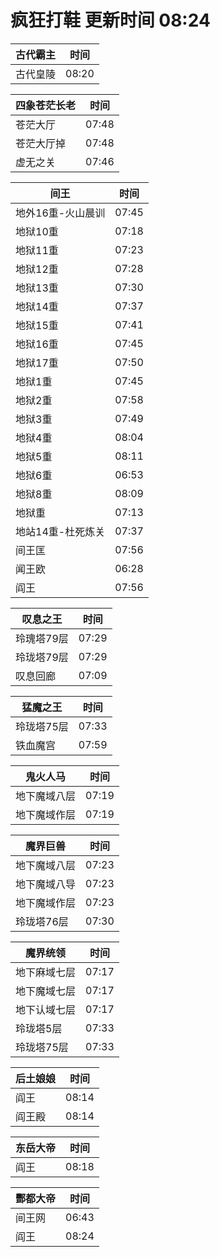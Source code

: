 # 疯狂打鞋 更新时间 08:24

| 古代霸主   | 时间    |
|--------|-------|
| 古代皇陵 | 08:20 |

| 四象苍茫长老   | 时间    |
|--------|-------|
| 苍茫大厅 | 07:48 |
| 苍茫大厅掉 | 07:48 |
| 虚无之关 | 07:46 |

| 间王   | 时间    |
|--------|-------|
| 地外16重-火山晨训 | 07:45 |
| 地狱10重 | 07:18 |
| 地狱11重 | 07:23 |
| 地狱12重 | 07:28 |
| 地狱13重 | 07:30 |
| 地狱14重 | 07:37 |
| 地狱15重 | 07:41 |
| 地狱16重 | 07:45 |
| 地狱17重 | 07:50 |
| 地狱1重 | 07:45 |
| 地狱2重 | 07:58 |
| 地狱3重 | 07:49 |
| 地狱4重 | 08:04 |
| 地狱5重 | 08:11 |
| 地狱6重 | 06:53 |
| 地狱8重 | 08:09 |
| 地狱重 | 07:13 |
| 地站14重-杜死炼关 | 07:37 |
| 间王匡 | 07:56 |
| 闻王欧 | 06:28 |
| 阎王 | 07:56 |

| 叹息之王   | 时间    |
|--------|-------|
| 玲瑰塔79层 | 07:29 |
| 玲珑塔79层 | 07:29 |
| 叹息回廊 | 07:09 |

| 猛魔之王   | 时间    |
|--------|-------|
| 玲珑塔75层 | 07:33 |
| 铁血魔宫 | 07:59 |

| 鬼火人马   | 时间    |
|--------|-------|
| 地下魔域八层 | 07:19 |
| 地下魔域作层 | 07:19 |

| 魔界巨兽   | 时间    |
|--------|-------|
| 地下魔域八层 | 07:23 |
| 地下魔域八导 | 07:23 |
| 地下魔域作层 | 07:23 |
| 玲珑塔76层 | 07:30 |

| 魔界统领   | 时间    |
|--------|-------|
| 地下麻域七层 | 07:17 |
| 地下魔域七层 | 07:17 |
| 地下认域七层 | 07:17 |
| 玲珑塔5层 | 07:33 |
| 玲珑塔75层 | 07:33 |

| 后土娘娘   | 时间    |
|--------|-------|
| 阎王 | 08:14 |
| 阎王殿 | 08:14 |

| 东岳大帝   | 时间    |
|--------|-------|
| 阎王 | 08:18 |

| 酆都大帝   | 时间    |
|--------|-------|
| 间王网 | 06:43 |
| 阎王 | 08:24 |